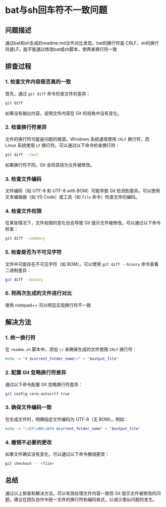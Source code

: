 # bat与sh回车符不一致问题

## 问题描述
通过bat和sh生成的readme.md文件对比发现，bat的换行符是 CRLF，sh的换行符是LF。能不能通过修改bat或sh脚本，使两者换行符一致

## 排查过程

### 1. 检查文件内容是否真的一致
首先，通过 `git diff` 命令检查文件的差异：
```bash
git diff
```
如果没有输出内容，说明文件内容在 Git 的视角中没有变化。

### 2. 检查换行符差异
文件的换行符可能是问题的根源。Windows 系统通常使用 `CRLF` 换行符，而 Linux 系统使用 `LF` 换行符。可以通过以下命令检查换行符：
```bash
git diff --text
```
如果换行符不同，Git 会将其视为文件被修改。

### 3. 检查文件编码
文件编码（如 UTF-8 和 UTF-8 with BOM）可能导致 Git 检测到差异。可以使用文本编辑器（如 VS Code）或工具（如 `file` 命令）检查文件的编码。

### 4. 检查文件权限
在某些情况下，文件权限的变化也会导致 Git 提示文件被修改。可以通过以下命令检查：
```bash
git diff --summary
```

### 5. 检查是否为不可见字符
文件中可能存在不可见字符（如 BOM）。可以使用 `git diff --binary` 命令查看二进制差异：
```bash
git diff --binary
```

### 6. 将两次生成的文件进行对比
使用 notepad++ 可以明显实现换行符不一致

## 解决方法

### 1. 统一换行符
在 `readme.sh` 脚本中，添加 `\r` 来确保生成的文件使用 `CRLF` 换行符：
```bash
echo -e "# $current_folder_name\r" > "$output_file"
```

### 2. 配置 Git 忽略换行符差异
通过以下命令配置 Git 忽略换行符差异：
```bash
git config core.autocrlf true
```

### 3. 确保文件编码一致
在生成文件时，明确指定文件编码为 UTF-8（无 BOM）。例如：
```bash
echo -e "\xEF\xBB\xBF# $current_folder_name" > "$output_file"
```

### 4. 撤销不必要的更改
如果文件确实没有变化，可以通过以下命令撤销更改：
```bash
git checkout -- <file>
```

## 总结
通过以上排查和解决方法，可以有效处理文件内容一致但 Git 提示文件被修改的问题。建议在团队协作中统一文件的换行符和编码格式，以减少类似问题的发生。
